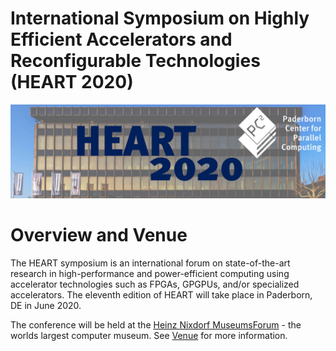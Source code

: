 # International Symposium on Highly Efficient Accelerators and Reconfigurable Technologies (HEART 2020)
![Location of the Symposium](img/home-header.jpg)

# Overview and Venue

The HEART symposium is an international forum on state-of-the-art research in high-performance and power-efficient computing using accelerator technologies such as FPGAs, GPGPUs, and/or specialized accelerators. The eleventh edition of HEART will take place in Paderborn, DE in June 2020.

The conference will be held at the [Heinz Nixdorf MuseumsForum](https://www.hnf.de/en/home.html) - the worlds largest computer museum. See [Venue](venue.md) for more information.
